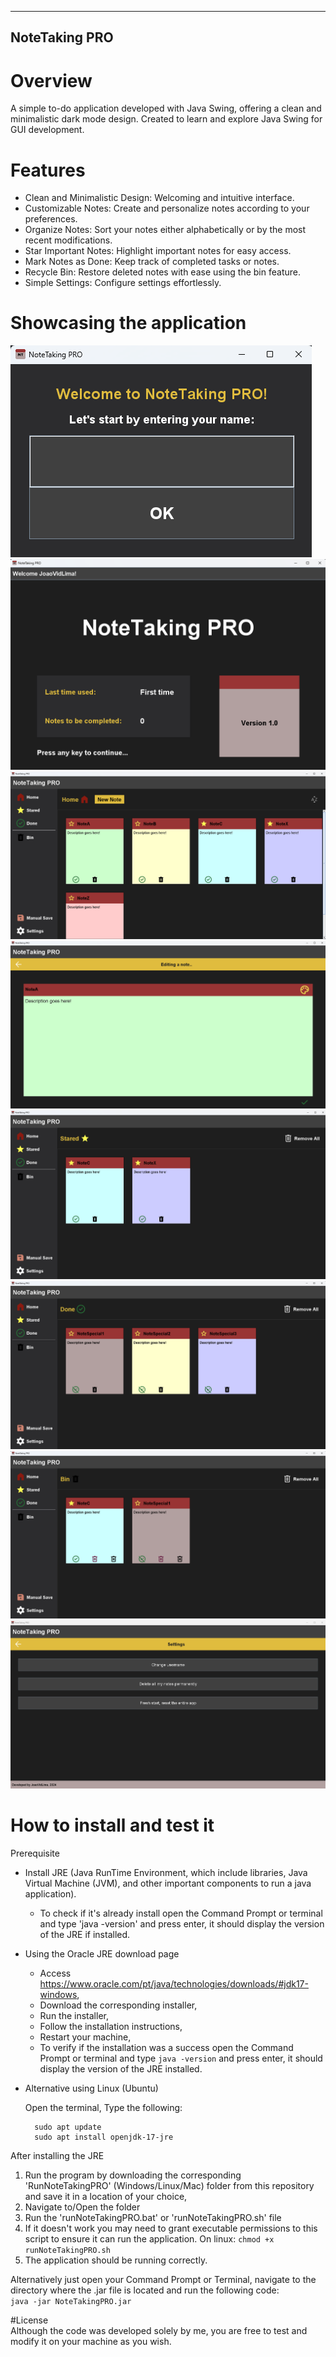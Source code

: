 --------------
NoteTaking PRO
--------------

# Overview  
A simple to-do application developed with Java Swing, offering a clean and minimalistic dark mode design. Created to learn and explore Java Swing for GUI development.

# Features  
- Clean and Minimalistic Design: Welcoming and intuitive interface.
- Customizable Notes: Create and personalize notes according to your preferences.
- Organize Notes: Sort your notes either alphabetically or by the most recent modifications.
- Star Important Notes: Highlight important notes for easy access.
- Mark Notes as Done: Keep track of completed tasks or notes.
- Recycle Bin: Restore deleted notes with ease using the bin feature.
- Simple Settings: Configure settings effortlessly.

# Showcasing the application

![UsernameFrame](applicationImages/UsernameFrame.png)
![WelcomingFrame](applicationImages/WelcomingFrame.png)
![HomeMenu](applicationImages/HomeMenu.png)
![EditingNote](applicationImages/EditingNote.png)
![StaredMenu](applicationImages/StaredMenu.png)
![DoneMenu](applicationImages/DoneMenu.png)
![BinMenu](applicationImages/BinMenu.png)
![SettingsMenu](applicationImages/SettingsMenu.png)

# How to install and test it

Prerequisite
- Install JRE (Java RunTime Environment, which include libraries, Java Virtual Machine (JVM), and other important components to run a java application).
  - To check if it's already install open the Command Prompt or terminal and type 'java -version' and press enter, it should display the version of the JRE if installed. 

- Using the Oracle JRE download page
  
  - Access https://www.oracle.com/pt/java/technologies/downloads/#jdk17-windows,
  - Download the corresponding installer,
  - Run the installer,
  - Follow the installation instructions,
  - Restart your machine,
  - To verify if the installation was a success open the Command Prompt or terminal and type `java -version` and press enter, it should display the version of the JRE installed. 

- Alternative using Linux (Ubuntu)
  
  Open the terminal,
  Type the following:
  ```
    sudo apt update
    sudo apt install openjdk-17-jre 
  ```

After installing the JRE
1) Run the program by downloading the corresponding 'RunNoteTakingPRO' (Windows/Linux/Mac) folder from this repository and save it in a location of your choice,
2) Navigate to/Open the folder
3) Run the 'runNoteTakingPRO.bat' or 'runNoteTakingPRO.sh' file
4) If it doesn't work you may need to grant executable permissions to this script to ensure it can run the application.
   On linux: `chmod +x runNoteTakingPRO.sh`
6) The application should be running correctly.

Alternatively just open your Command Prompt or Terminal, navigate to the directory where the .jar file is located and run the following code:  
  `java -jar NoteTakingPRO.jar`

 #License  
 Although the code was developed solely by me, you are free to test and modify it on your machine as you wish.
